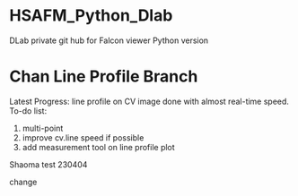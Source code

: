 # HSAFM_Python_Dlab
DLab private git hub for Falcon viewer Python version
# Chan Line Profile Branch
Latest Progress: line profile on CV image done with almost real-time speed.
To-do list:
1. multi-point
2. improve cv.line speed if possible
3. add measurement tool on line profile plot


Shaoma test 230404


change 